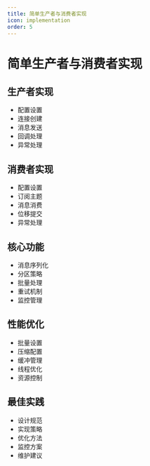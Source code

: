 ```yaml
---
title: 简单生产者与消费者实现
icon: implementation
order: 5
---
```


# 简单生产者与消费者实现

## 生产者实现
- 配置设置
- 连接创建
- 消息发送
- 回调处理
- 异常处理

## 消费者实现
- 配置设置
- 订阅主题
- 消息消费
- 位移提交
- 异常处理

## 核心功能
- 消息序列化
- 分区策略
- 批量处理
- 重试机制
- 监控管理

## 性能优化
- 批量设置
- 压缩配置
- 缓冲管理
- 线程优化
- 资源控制

## 最佳实践
- 设计规范
- 实现策略
- 优化方法
- 监控方案
- 维护建议
